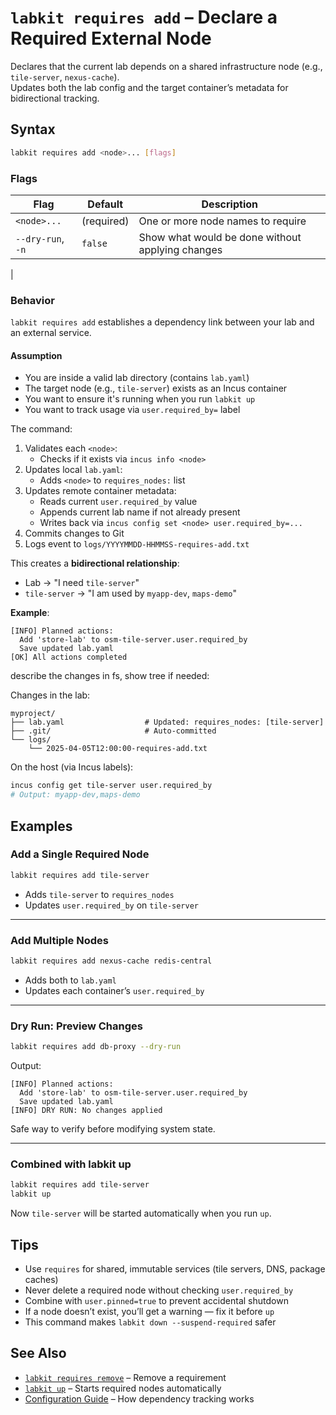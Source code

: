 # `labkit requires add` – Declare a Required External Node

Declares that the current lab depends on a shared infrastructure node (e.g., `tile-server`, `nexus-cache`).  
Updates both the lab config and the target container’s metadata for bidirectional tracking.

## Syntax

```bash
labkit requires add <node>... [flags]
```

### Flags

| Flag | Default | Description |
|------|--------|------------|
| `<node>...` | (required) | One or more node names to require |
| `--dry-run`, `-n` | `false` | Show what would be done without applying changes |
|

### Behavior

`labkit requires add` establishes a dependency link between your lab and an external service.

#### Assumption

- You are inside a valid lab directory (contains `lab.yaml`)
- The target node (e.g., `tile-server`) exists as an Incus container
- You want to ensure it's running when you run `labkit up`
- You want to track usage via `user.required_by=` label

The command:
1. Validates each `<node>`:
   - Checks if it exists via `incus info <node>`
2. Updates local `lab.yaml`:
   - Adds `<node>` to `requires_nodes:` list
3. Updates remote container metadata:
   - Reads current `user.required_by` value
   - Appends current lab name if not already present
   - Writes back via `incus config set <node> user.required_by=...`
4. Commits changes to Git
5. Logs event to `logs/YYYYMMDD-HHMMSS-requires-add.txt`

This creates a **bidirectional relationship**:
- Lab → "I need `tile-server`"
- `tile-server` → "I am used by `myapp-dev`, `maps-demo`"

**Example**:

```text
[INFO] Planned actions:
  Add 'store-lab' to osm-tile-server.user.required_by
  Save updated lab.yaml
[OK] All actions completed
```

describe the changes in fs, show tree if needed:

Changes in the lab:
```
myproject/
├── lab.yaml                  # Updated: requires_nodes: [tile-server]
├── .git/                     # Auto-committed
└── logs/
    └── 2025-04-05T12:00:00-requires-add.txt
```

On the host (via Incus labels):
```bash
incus config get tile-server user.required_by
# Output: myapp-dev,maps-demo
```

## Examples

### Add a Single Required Node

```bash
labkit requires add tile-server
```

- Adds `tile-server` to `requires_nodes`
- Updates `user.required_by` on `tile-server`

---

### Add Multiple Nodes

```bash
labkit requires add nexus-cache redis-central
```

- Adds both to `lab.yaml`
- Updates each container’s `user.required_by`

---

### Dry Run: Preview Changes

```bash
labkit requires add db-proxy --dry-run
```

Output:
```text
[INFO] Planned actions:
  Add 'store-lab' to osm-tile-server.user.required_by
  Save updated lab.yaml
[INFO] DRY RUN: No changes applied
```

Safe way to verify before modifying system state.

---

### Combined with labkit up

```bash
labkit requires add tile-server
labkit up
```

Now `tile-server` will be started automatically when you run `up`.

## Tips

- Use `requires` for shared, immutable services (tile servers, DNS, package caches)
- Never delete a required node without checking `user.required_by`
- Combine with `user.pinned=true` to prevent accidental shutdown
- If a node doesn’t exist, you’ll get a warning — fix it before `up`
- This command makes `labkit down --suspend-required` safer

## See Also

- [`labkit requires remove`](requires-remove.md) – Remove a requirement
- [`labkit up`](up.md) – Starts required nodes automatically
- [Configuration Guide](../guide/config.md) – How dependency tracking works
